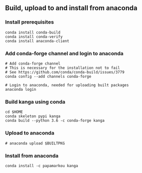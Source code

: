 ## Build, upload to and install from anaconda

### Install prerequisites
```
conda install conda-build
conda install conda-verify
conda install anaconda-client
```

### Add conda-forge channel and login to anaconda
```
# Add conda-forge channel
# This is necessary for the installation not to fail
# See https://github.com/conda/conda-build/issues/3779
conda config --add channels conda-forge

# Login to anaconda, needed for uploading built packages
anaconda login
```

### Build kanga using conda
```
cd $HOME
conda skeleton pypi kanga
conda build --python 3.6 -c conda-forge kanga
```

### Upload to anaconda
```
# anaconda upload $BUILTPKG
```

### Install from anaconda
```
conda install -c papamarkou kanga
```
